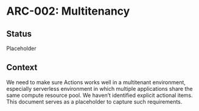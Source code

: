 # ARC-002: Multitenancy

## Status
Placeholder

## Context
We need to make sure Actions works well in a multitenant environment, especially serverless environment in which multiple applications share the same compute resource pool. We haven’t identified explicit actional items. This document serves as a placeholder to capture such requirements.